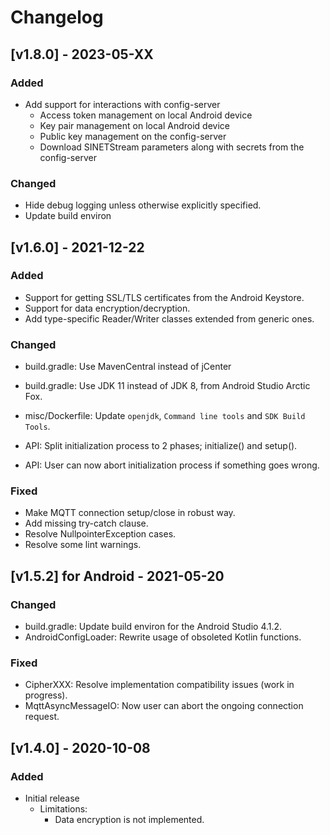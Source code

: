 # Changelog

<!---
https://keepachangelog.com/
### Added
### Changed
### Deprecated
### Removed
### Fixed
### Security
--->

## [v1.8.0] - 2023-05-XX

### Added

- Add support for interactions with config-server
    - Access token management on local Android device
    - Key pair management on local Android device
    - Public key management on the config-server
    - Download SINETStream parameters along with secrets from the config-server

### Changed

- Hide debug logging unless otherwise explicitly specified.
- Update build environ


## [v1.6.0] - 2021-12-22

### Added

- Support for getting SSL/TLS certificates from the Android Keystore.
- Support for data encryption/decryption.
- Add type-specific Reader/Writer classes extended from generic ones.

### Changed

- build.gradle: Use MavenCentral instead of jCenter
- build.gradle: Use JDK 11 instead of JDK 8, from Android Studio Arctic Fox.

- misc/Dockerfile: Update `openjdk`, `Command line tools` and `SDK Build Tools`.
- API: Split initialization process to 2 phases; initialize() and setup().
- API: User can now abort initialization process if something goes wrong.

### Fixed

- Make MQTT connection setup/close in robust way.
- Add missing try-catch clause.
- Resolve NullpointerException cases.
- Resolve some lint warnings.


## [v1.5.2] for Android - 2021-05-20

### Changed

- build.gradle: Update build environ for the Android Studio 4.1.2.
- AndroidConfigLoader: Rewrite usage of obsoleted Kotlin functions.

### Fixed

- CipherXXX: Resolve implementation compatibility issues (work in progress).
- MqttAsyncMessageIO: Now user can abort the ongoing connection request.


## [v1.4.0] - 2020-10-08

### Added

- Initial release
    - Limitations:
        - Data encryption is not implemented.

